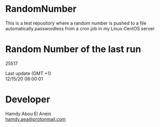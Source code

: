 # RandomNumber    
This is a test repository where a random number is pushed to a file automatically passwordless from a cron job in my Linux CentOS server    
# Random Number of the last run   
25517
      
Last update (GMT +1)    
12/15/20 08:00:01
# Developer    
Hamdy Abou El Anein   
hamdy.aea@protonmail.com
